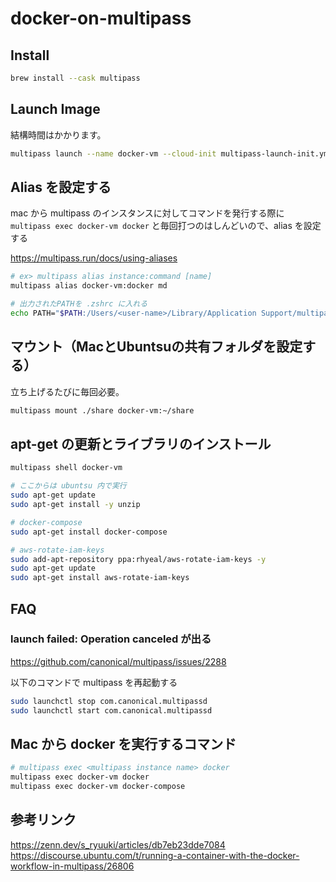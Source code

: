 # docker-on-multipass

## Install

```sh
brew install --cask multipass
```

## Launch Image

結構時間はかかります。

```sh
multipass launch --name docker-vm --cloud-init multipass-launch-init.yml docker
```

## Alias を設定する

mac から multipass のインスタンスに対してコマンドを発行する際に `multipass exec docker-vm docker` と毎回打つのはしんどいので、alias を設定する

https://multipass.run/docs/using-aliases

```sh
# ex> multipass alias instance:command [name]
multipass alias docker-vm:docker md

# 出力されたPATHを .zshrc に入れる
echo PATH="$PATH:/Users/<user-name>/Library/Application Support/multipass/bin" >> ~/.zshrc
```


## マウント（MacとUbuntsuの共有フォルダを設定する）

立ち上げるたびに毎回必要。

```sh
multipass mount ./share docker-vm:~/share
```

## apt-get の更新とライブラリのインストール

```sh
multipass shell docker-vm

# ここからは ubuntsu 内で実行
sudo apt-get update
sudo apt-get install -y unzip

# docker-compose
sudo apt-get install docker-compose

# aws-rotate-iam-keys
sudo add-apt-repository ppa:rhyeal/aws-rotate-iam-keys -y
sudo apt-get update
sudo apt-get install aws-rotate-iam-keys
```

## 

## FAQ

### launch failed: Operation canceled が出る

https://github.com/canonical/multipass/issues/2288

以下のコマンドで multipass を再起動する
```sh
sudo launchctl stop com.canonical.multipassd
sudo launchctl start com.canonical.multipassd
```

## Mac から docker を実行するコマンド

```sh
# multipass exec <multipass instance name> docker
multipass exec docker-vm docker
multipass exec docker-vm docker-compose
```


## 参考リンク

https://zenn.dev/s_ryuuki/articles/db7eb23dde7084
https://discourse.ubuntu.com/t/running-a-container-with-the-docker-workflow-in-multipass/26806
